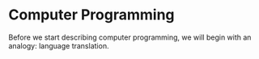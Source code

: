 # Computer Programming
Before we start describing computer programming, we will begin with an analogy: language translation.

```{tableofcontents}
```
